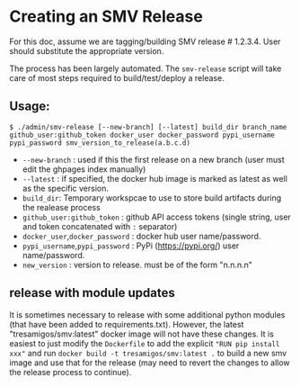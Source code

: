 # Creating an SMV Release

For this doc, assume we are tagging/building SMV release # 1.2.3.4.  User should substitute the appropriate version.

The process has been largely automated.  The `smv-release` script will take care of most steps required to build/test/deploy a release.

## Usage:
```shell
$ ./admin/smv-release [--new-branch] [--latest] build_dir branch_name github_user:github_token docker_user docker_password pypi_username pypi_password smv_version_to_release(a.b.c.d)
```

* `--new-branch` : used if this the first release on a new branch (user must edit the ghpages index manually)
* `--latest` : if specified, the docker hub image is marked as latest as well as the specific version.
* `build_dir`: Temporary workspcae to use to store build artifacts during the realease process
* `github_user:github_token` : github API access tokens (single string, user and token concatenated with `:` separator)
* `docker_user`,`docker_password` : docker hub user name/password.
* `pypi_username`,`pypi_password` : PyPi (https://pypi.org/) user name/password.
* `new_version` : version to release.  must be of the form "n.n.n.n"


## release with module updates
It is sometimes necessary to release with some additional python modules (that have been added to requirements.txt).
However, the latest "tresamigos/smv:latest" docker image will not have these changes.  It is easiest to just modify
the `Dockerfile` to add the explicit `"RUN pip install xxx"` and run `docker build -t tresamigos/smv:latest .` to
build a new smv image and use that for the release (may need to revert the changes to allow the release process
to continue).
